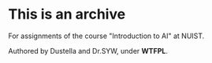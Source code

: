 # This is an archive

For assignments of the course "Introduction to AI" at NUIST.

Authored by Dustella and Dr.SYW, under **WTFPL**.
